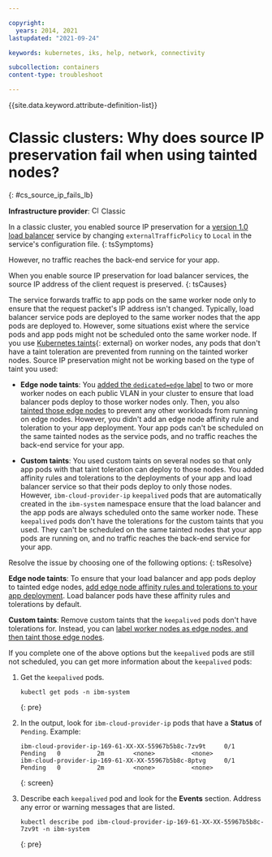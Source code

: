 ```yaml
---

copyright: 
  years: 2014, 2021
lastupdated: "2021-09-24"

keywords: kubernetes, iks, help, network, connectivity

subcollection: containers
content-type: troubleshoot

---
```




{{site.data.keyword.attribute-definition-list}}

# Classic clusters: Why does source IP preservation fail when using tainted nodes?
{: #cs_source_ip_fails_lb}

**Infrastructure provider**: <img src="../images/icon-classic.png" alt="Classic infrastructure provider icon" width="15" style="width:15px; border-style: none"/> Classic


In a classic cluster, you enabled source IP preservation for a [version 1.0 load balancer](/docs/containers?topic=containers-loadbalancer#lb_source_ip) service by changing `externalTrafficPolicy` to `Local` in the service's configuration file.
{: tsSymptoms}

However, no traffic reaches the back-end service for your app.


When you enable source IP preservation for load balancer services, the source IP address of the client request is preserved.
{: tsCauses}

The service forwards traffic to app pods on the same worker node only to ensure that the request packet's IP address isn't changed. Typically, load balancer service pods are deployed to the same worker nodes that the app pods are deployed to. However, some situations exist where the service pods and app pods might not be scheduled onto the same worker node. If you use [Kubernetes taints](https://kubernetes.io/docs/concepts/scheduling-eviction/taint-and-toleration/){: external} on worker nodes, any pods that don't have a taint toleration are prevented from running on the tainted worker nodes. Source IP preservation might not be working based on the type of taint you used:

* **Edge node taints**: You [added the `dedicated=edge` label](/docs/containers?topic=containers-edge#edge_nodes) to two or more worker nodes on each public VLAN in your cluster to ensure that load balancer pods deploy to those worker nodes only. Then, you also [tainted those edge nodes](/docs/containers?topic=containers-edge#edge_workloads) to prevent any other workloads from running on edge nodes. However, you didn't add an edge node affinity rule and toleration to your app deployment. Your app pods can't be scheduled on the same tainted nodes as the service pods, and no traffic reaches the back-end service for your app.

* **Custom taints**: You used custom taints on several nodes so that only app pods with that taint toleration can deploy to those nodes. You added affinity rules and tolerations to the deployments of your app and load balancer service so that their pods deploy to only those nodes. However, `ibm-cloud-provider-ip` `keepalived` pods that are automatically created in the `ibm-system` namespace ensure that the load balancer and the app pods are always scheduled onto the same worker node. These `keepalived` pods don't have the tolerations for the custom taints that you used. They can't be scheduled on the same tainted nodes that your app pods are running on, and no traffic reaches the back-end service for your app.

Resolve the issue by choosing one of the following options:
{: tsResolve}

**Edge node taints**: To ensure that your load balancer and app pods deploy to tainted edge nodes, [add edge node affinity rules and tolerations to your app deployment](/docs/containers?topic=containers-loadbalancer#lb_edge_nodes). Load balancer pods have these affinity rules and tolerations by default.

**Custom taints**: Remove custom taints that the `keepalived` pods don't have tolerations for. Instead, you can [label worker nodes as edge nodes, and then taint those edge nodes](/docs/containers?topic=containers-edge).

If you complete one of the above options but the `keepalived` pods are still not scheduled, you can get more information about the `keepalived` pods:

1. Get the `keepalived` pods.
    ```
    kubectl get pods -n ibm-system
    ```
    {: pre}

2. In the output, look for `ibm-cloud-provider-ip` pods that have a **Status** of `Pending`. Example:
    ```
    ibm-cloud-provider-ip-169-61-XX-XX-55967b5b8c-7zv9t     0/1       Pending   0          2m        <none>          <none>
    ibm-cloud-provider-ip-169-61-XX-XX-55967b5b8c-8ptvg     0/1       Pending   0          2m        <none>          <none>
    ```
    {: screen}

3. Describe each `keepalived` pod and look for the **Events** section. Address any error or warning messages that are listed.
    ```
    kubectl describe pod ibm-cloud-provider-ip-169-61-XX-XX-55967b5b8c-7zv9t -n ibm-system
    ```
    {: pre}





